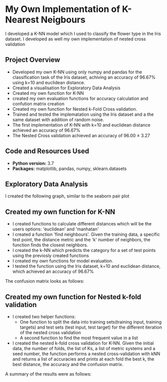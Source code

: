 # My Own Implementation of K-Nearest Neigbours
I developed a K-NN model which I used to classify the flower type in the Iris dataset. I developed as well my own implementation of nested cross validation

## Project Overview
* Developed my own K-NN using only numpy and pandas for the classification task of the Iris dataset, achiving an accuracy of 96.67% using k=10 and euclidean distance.
* Created a visualisation for Exploratory Data Analysis
* Created my own function for K-NN
* created my own evaluation functions for accuracy calculation and confution matrix creation
* Created my own function for Nested k-Fold Cross validation.
* Trained and tested the implematation using the Iris dataset and a the same dataset with addition of random noise.
* The first implementation of K-NN with k=10 and euclidean distance achieved an accuracy of 96.67%
* The Nested Cross validation achieved an accuracy of 96.00 $\pm$ 3.27

## Code and Resources Used
* **Python version:** 3.7
* **Packages:** matplotlib, pandas, numpy, sklearn.datasets

## Exploratory Data Analysis
I created the following graph, similar to the seaborn pair plot

## Created my own function for K-NN
* I created functions to calculate different distances which will be the users options: 'euclidean' and 'manhatan'
* I created a function 'find neighbours'. Given the training data, a specific test point, the distance metric and the 'k' number of neighbors, the function finds the closest neighbors.
* I created the k-NN which predicts the category for a set of test points using the previosly created functions
* I created my own functions for model evaluation.
* I tested the function using the Iris dataset, k=10 and euclidean distance, which achieved an accuracy of 96.67%

The confusion matrix looks as follows:

## Created my own function for Nested k-fold validation
* I created two helper functions:
  * One function to split the data into training sets(training input, training targets) and test sets (test input, test target) for the different iteration of the nested cross validation
  * A second function to find the most frequent value in a list
* I created the nested k-fold cross validation for K-NN. Given the initial data, the number of folds, the list of Ks, a list of metric systems and a seed number, the function performs a nested cross-validation with kNN and returns a list of accuracies and prints at each fold the best k, the best distance, the accuracy and the confusion matrix.

A summary of the results were as follows:

